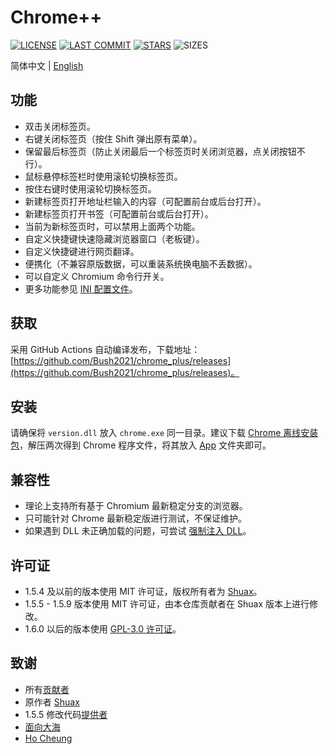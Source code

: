 # Chrome++
[![LICENSE](https://img.shields.io/badge/License-GPL--3.0--only-blue.svg?style=for-the-badge&logo=github "LICENSE")](https://github.com/Bush2021/chrome_plus/blob/main/LICENSE) [![LAST COMMIT](https://img.shields.io/github/last-commit/Bush2021/chrome_plus?color=blue&logo=github&style=for-the-badge "LAST COMMIT")](https://github.com/Bush2021/chrome_plus/commits/main)  [![STARS](https://img.shields.io/github/stars/Bush2021/chrome_plus?color=brightgreen&logo=github&style=for-the-badge "STARS")](https://github.com/Bush2021/chrome_plus/stargazers) ![SIZES](https://img.shields.io/github/languages/code-size/Bush2021/chrome_plus?color=brightgreen&logo=github&style=for-the-badge "SIZES")

简体中文 | [English](README.md)

## 功能
- 双击关闭标签页。
- 右键关闭标签页（按住 Shift 弹出原有菜单）。
- 保留最后标签页（防止关闭最后一个标签页时关闭浏览器，点关闭按钮不行）。
- 鼠标悬停标签栏时使用滚轮切换标签页。
- 按住右键时使用滚轮切换标签页。
- 新建标签页打开地址栏输入的内容（可配置前台或后台打开）。
- 新建标签页打开书签（可配置前台或后台打开）。
- 当前为新标签页时，可以禁用上面两个功能。
- 自定义快捷键快速隐藏浏览器窗口（老板键）。
- 自定义快捷键进行网页翻译。
- 便携化（不兼容原版数据，可以重装系统换电脑不丢数据）。
- 可以自定义 Chromium 命令行开关。
- 更多功能参见 [INI 配置文件](src/chrome++.ini)。

## 获取
采用 GitHub Actions 自动编译发布，下载地址：[https://github.com/Bush2021/chrome_plus/releases](https://github.com/Bush2021/chrome_plus/releases)。

## 安装
请确保将 `version.dll` 放入 `chrome.exe` 同一目录。建议下载 [Chrome 离线安装包](https://github.com/Bush2021/chrome_installer)，解压两次得到 Chrome 程序文件，将其放入 [App](https://github.com/Bush2021/chrome_plus/releases/latest) 文件夹即可。

## 兼容性
* 理论上支持所有基于 Chromium 最新稳定分支的浏览器。
* 只可能针对 Chrome 最新稳定版进行测试，不保证维护。
* 如果遇到 DLL 未正确加载的问题，可尝试 [强制注入 DLL](https://github.com/Bush2021/setdll/)。

## 许可证
* 1.5.4 及以前的版本使用 MIT 许可证，版权所有者为 [Shuax](https://github.com/shuax/)。
* 1.5.5 - 1.5.9 版本使用 MIT 许可证，由本仓库贡献者在 Shuax 版本上进行修改。
* 1.6.0 以后的版本使用 [GPL-3.0 许可证](LICENSE)。

## 致谢
* 所有[贡献者](https://github.com/Bush2021/chrome_plus/graphs/contributors)
* 原作者 [Shuax](https://github.com/shuax/)
* 1.5.5 修改代码[提供者](https://forum.ru-board.com/topic.cgi?forum=5&topic=51073&start=620&limit=1&m=1#1)
* [面向大海](https://github.com/mxdh/)
* [Ho Cheung](https://github.com/gz83/)